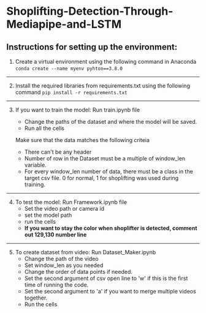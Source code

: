 # Shoplifting-Detection-Through-Mediapipe-and-LSTM

## Instructions for setting up the environment:
1. Create a virtual environment using the following command in Anaconda
    `conda create --name myenv pyhton==3.8.0`
- - - -
2. Install the required libraries from requirements.txt using the following command
    `pip install -r requirements.txt`
- - - -
3. If you want to train the model: 
    Run train.ipynb file
    - Change the paths of the dataset and where the model will be saved.
    - Run all the cells
    
    Make sure that the data matches the following criteia
    - There can't be any header
    - Number of row in the Dataset must be a multiple of window_len variable. 
    - For every window_len number of data, there must be a class in the target csv file. 0 for normal, 1 for shoplifting was used during training.
- - - -
4. To test the model:
    Run Framework.ipynb file
    - Set the video path or camera id 
    - set the model path
    - run the cells
    - **If you want to stay the color when shoplifter is detected, comment out 129,130 number line**
- - - -
5. To create dataset from video:
    Run Dataset_Maker.ipynb
    - Change the path of the video
    - Set window_len as you needed
    - Change the order of data points if needed.
    - Set the second argument of csv open line to 'w' if this is the first time of running the code.
    - Set the second argument to 'a' if you want to merge multiple videos together.
    - Run the cells
